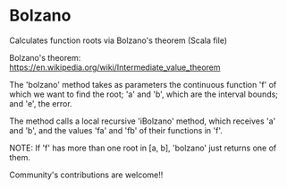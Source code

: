 # Bolzano
Calculates function roots via Bolzano's theorem (Scala file)

Bolzano's theorem: https://en.wikipedia.org/wiki/Intermediate_value_theorem

The 'bolzano' method takes as parameters the continuous function 'f' of which we want to find the root; 'a' and 'b', which are the interval bounds; and 'e', the error.

The method calls a local recursive 'iBolzano' method, which receives 'a' and 'b', and the values 'fa' and 'fb' of their functions in 'f'.

NOTE: If 'f' has more than one root in [a, b], 'bolzano' just returns one of them.

Community's contributions are welcome!!
